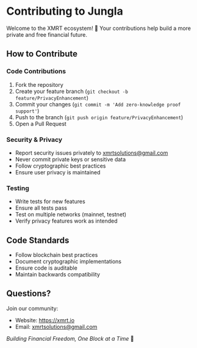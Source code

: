 # Contributing to Jungla

Welcome to the XMRT ecosystem! 🔐 Your contributions help build a more private and free financial future.

## How to Contribute

### Code Contributions
1. Fork the repository
2. Create your feature branch (`git checkout -b feature/PrivacyEnhancement`)
3. Commit your changes (`git commit -m 'Add zero-knowledge proof support'`)
4. Push to the branch (`git push origin feature/PrivacyEnhancement`)
5. Open a Pull Request

### Security & Privacy
- Report security issues privately to xmrtsolutions@gmail.com
- Never commit private keys or sensitive data
- Follow cryptographic best practices
- Ensure user privacy is maintained

### Testing
- Write tests for new features
- Ensure all tests pass
- Test on multiple networks (mainnet, testnet)
- Verify privacy features work as intended

## Code Standards
- Follow blockchain best practices
- Document cryptographic implementations
- Ensure code is auditable
- Maintain backwards compatibility

## Questions?

Join our community:
- Website: https://xmrt.io
- Email: xmrtsolutions@gmail.com

*Building Financial Freedom, One Block at a Time* 🚀
